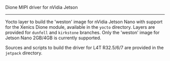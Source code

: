 Dione MIPI driver for nVidia Jetson

---

Yocto layer to build the 'weston' image for nVidia Jetson Nano with support for the Xenics Dione module, available in the `yocto` directory. Layers are provided for `dunfell` and `kirkstone` branches.
Only the 'weston' image for Jetson Nano 2GB/4GB is currently supported.

Sources and scripts to build the driver for L4T R32.5/6/7 are provided in the `jetpack` directory.
